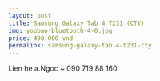 ```yaml
---
layout: post
title: Samsung Galaxy Tab 4 T231 (CTY)
img: yoobao-bluetooth-4-0.jpg
price: 490.000 vnd
permalink: samsung-galaxy-tab-4-t231-cty
---
```

Lien he a.Ngoc ~ 090 719 88 160
